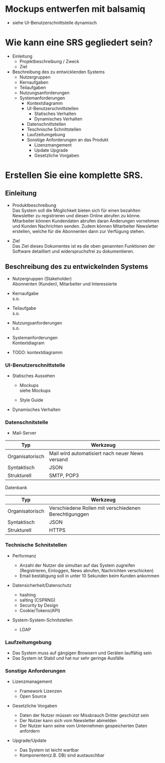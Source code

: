 # Mockups entwerfen mit balsamiq 

* siehe UI-Benutzerschnittstelle dynamisch

# Wie kann eine SRS gegliedert sein?

* Einleitung
  * Projektbeschreibung / Zweck
  * Ziel
* Beschreibung des zu entwicklenden Systems
  * Nutzergruppen
  * Kernaufgaben
  * Teilaufgaben
  * Nutzungsanforderungen
  * Systemanforderungen
    * Kontextdiagramm
    * UI-Benutzerschnittstellen
      * Statisches Verhalten
      * Dynamisches Verhalten
    * Datenschnittstellen
    * Teschnische Schnittstellen
    * Laufzeitumgebung
    * Sonstige Anforderungen an das Produkt
      * Lizenzmangement
      * Update Upgrade
      * Gesetzliche Vorgaben

# Erstellen Sie eine komplette SRS.

## Einleitung

* Produktbeschreibung  
Das System soll die Möglichkeit bieten sich für einen bezahlten Newsletter zu registrieren und diesen Online abrufen zu könne. 
Mitarbeiter können Kundendaten abrufen daran Änderungen vornehmen und Kunden Nachrichten senden. Zudem können Mitarbeiter Newsletter erstellen,
 welche für die Abonnenten dann zur Verfügung stehen.
 
* Ziel  
Das Ziel dieses Dokumentes ist es die oben genannten Funktionen der Software detailliert
und widerspruchsfrei zu dokumentieren.

## Beschreibung des zu entwickelnden Systems

* Nutzergruppen (Stakeholder)  
Abonnenten (Kunden), Mitarbeiter und Interessierte

* Kernaufgabe  
s.o.
* Teilaufgabe  
s.o.
* Nutzungsanforderungen  
s.o.
* Systemanforderungen  
Kontextdiagram

* TODO: kontextdiagramm

### UI-Benutzerschnittstelle

* Statisches Aussehen
  * Mockups  
 siehe Mockups 

  * Style Guide

* Dynamisches Verhalten




### Datenschnitstelle

* Mail-Server  

| Typ             |    Werkzeug                                       |
|---------------- |------------------------------------               |
| Organisatorisch | Mail wird automatisiert nach neuer News versand   |
| Syntaktisch     | JSON                                              |
| Strukturell     | SMTP, POP3                                        |

Datenbank

| Typ             |    Werkzeug                                             |
|---------------- |------------------------------------                     |
| Organisatorisch | Verschiedene Rollen mit verschiedenen Berechtigunggen   |
| Syntaktisch     | JSON                                                    |
| Strukturell     | HTTPS                                                   |


### Technische Schnitstellen

* Performanz
  * Anzahl der Nutzer die simultan auf das System zugreifen 
  (Registrieren, Einloggen, News abrufen, Nachrichten verschicken)
  * Email bestätigung soll in unter 10 Sekunden beim Kunden ankommen

* Datensicherheit/Datenschutz
  * hashing
  * salting (CSPRNG)
  * Security by Design
  * Cookie/Tokens(API)

* System-System-Schnitstellen
  * LDAP
  
### Laufzeitumgebung

* Das System muss auf gängigen Browsern und Geräten lauffähig sein
* Das System ist Stabil und hat nur sehr geringe Ausfälle


### Sonstige Anforderungen
* Lizenzmanagement
  * Framework Lizenzen
  * Open Source
  
* Gesetzliche Vorgaben
  * Daten der Nutzer müssen vor Missbrauch Dritter geschützt sein
  * Der Nutzer kann sich vom Newsletter abmelden
  * Der Nutzer kann seine vom Unternehmen gespeicherten Daten anfordern
 
* Upgrade/Update
  * Das System ist leicht wartbar
  * Komponenten(z.B. DB) sind austauschbar
